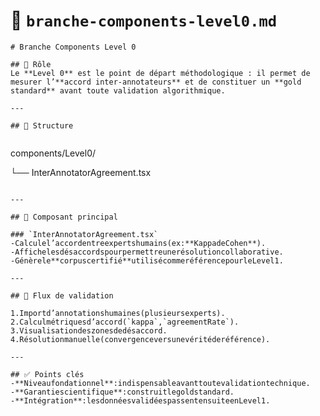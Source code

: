 # 📄 `branche-components-level0.md`

<pre class="overflow-visible!" data-start="305" data-end="567"><div class="contain-inline-size rounded-2xl relative bg-token-sidebar-surface-primary"><div class="sticky top-9"><div class="absolute end-0 bottom-0 flex h-9 items-center pe-2"><div class="bg-token-bg-elevated-secondary text-token-text-secondary flex items-center gap-4 rounded-sm px-2 font-sans text-xs"></div></div></div><div class="overflow-y-auto p-4" dir="ltr"><code class="whitespace-pre! language-markdown"><span><span># Branche Components Level 0</span><span>

</span><span>## 🎯 Rôle</span><span>
Le </span><span>**Level 0**</span><span> est le point de départ méthodologique : il permet de mesurer l’</span><span>**accord inter-annotateurs**</span><span> et de constituer un </span><span>**gold standard**</span><span> avant toute validation algorithmique.

---

</span><span>## 📂 Structure</span><span>

</span></span></code></div></div></pre>

components/Level0/

└── InterAnnotatorAgreement.tsx

<pre class="overflow-visible!" data-start="619" data-end="1399"><div class="contain-inline-size rounded-2xl relative bg-token-sidebar-surface-primary"><div class="sticky top-9"><div class="absolute end-0 bottom-0 flex h-9 items-center pe-2"><div class="bg-token-bg-elevated-secondary text-token-text-secondary flex items-center gap-4 rounded-sm px-2 font-sans text-xs"></div></div></div><div class="overflow-y-auto p-4" dir="ltr"><code class="whitespace-pre!"><span><span>
---

</span><span>## 🧪 Composant principal</span><span>

</span><span>### `InterAnnotatorAgreement.tsx`</span><span>
</span><span>-</span><span></span><span>Calcule</span><span></span><span>l’accord</span><span></span><span>entre</span><span></span><span>experts</span><span></span><span>humains</span><span></span><span>(ex</span><span></span><span>:</span><span></span><span>**Kappa</span><span></span><span>de</span><span></span><span>Cohen**).</span><span>  
</span><span>-</span><span></span><span>Affiche</span><span></span><span>les</span><span></span><span>désaccords</span><span></span><span>pour</span><span></span><span>permettre</span><span></span><span>une</span><span></span><span>résolution</span><span></span><span>collaborative.</span><span>  
</span><span>-</span><span></span><span>Génère</span><span></span><span>le</span><span></span><span>**corpus</span><span></span><span>certifié**</span><span></span><span>utilisé</span><span></span><span>comme</span><span></span><span>référence</span><span></span><span>pour</span><span></span><span>le</span><span></span><span>Level</span><span></span><span>1</span><span>.</span><span>

---

</span><span>## 🔄 Flux de validation</span><span>

</span><span>1</span><span>.</span><span></span><span>Import</span><span></span><span>d’annotations</span><span></span><span>humaines</span><span></span><span>(plusieurs</span><span></span><span>experts).</span><span>  
</span><span>2</span><span>.</span><span></span><span>Calcul</span><span></span><span>métriques</span><span></span><span>d’accord</span><span></span><span>(`kappa`,</span><span></span><span>`agreementRate`).</span><span>  
</span><span>3</span><span>.</span><span></span><span>Visualisation</span><span></span><span>des</span><span></span><span>zones</span><span></span><span>de</span><span></span><span>désaccord.</span><span>  
</span><span>4</span><span>.</span><span></span><span>Résolution</span><span></span><span>manuelle</span><span></span><span>(convergence</span><span></span><span>vers</span><span></span><span>une</span><span></span><span>vérité</span><span></span><span>de</span><span></span><span>référence).</span><span>  

---

</span><span>## ✅ Points clés</span><span>
</span><span>-</span><span></span><span>**Niveau</span><span></span><span>fondationnel**</span><span></span><span>:</span><span></span><span>indispensable</span><span></span><span>avant</span><span></span><span>toute</span><span></span><span>validation</span><span></span><span>technique.</span><span>  
</span><span>-</span><span></span><span>**Garantie</span><span></span><span>scientifique**</span><span></span><span>:</span><span></span><span>construit</span><span></span><span>le</span><span></span><span>gold</span><span></span><span>standard.</span><span>  
</span><span>-</span><span></span><span>**Intégration**</span><span></span><span>:</span><span></span><span>les</span><span></span><span>données</span><span></span><span>validées</span><span></span><span>passent</span><span></span><span>ensuite</span><span></span><span>en</span><span></span><span>Level</span><span></span><span>1</span><span>.</span><span></span></span></code></div></div></pre>
